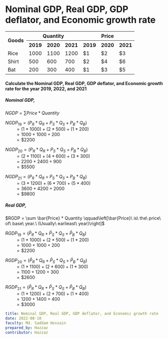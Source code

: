 # Nominal GDP, Real GDP, GDP deflator, and Economic growth rate


<table>
    <tr>
        <th rowspan=2>Goods</th>
        <th style="text-align:center;" colspan=3>Quantity</th>
        <th style="text-align:center;" colspan=3>Price</th>
    </tr>
    <tr>
        <th>2019</th><th>2020</th><th>2021</th><th>2019</th><th>2020</th><th>2021</th>
    </tr>
    <tr>
        <td>Rice</td>
        <td>1000</td><td>1100</td><td>1200</td>
        <td>$1</td><td>$2</td><td>$3</td>
    </tr>
    <tr>
        <td>Shirt</td>
        <td>500</td><td>600</td><td>700</td>
        <td>$2</td><td>$4</td><td>$6</td>
    </tr>
    <tr>
        <td>Bat</td>
        <td>200</td><td>300</td><td>400</td>
        <td>$1</td><td>$3</td><td>$5</td>
    </tr>
</table>


#### Calculate the Nominal GDP, Real GDP, GDP deflator, and Economic growth rate for the year 2019, 2022, and 2021

##### Nominal GDP,

$NGDP = \sum Price * Quantity$


$NGDP_{19} = (P_R\ast Q_R+P_S\ast Q_S+P_B\ast Q_B)$<br/>
$\qquad=(1\ast 1000)+(2\ast 500)+(1\ast 200)$<br/>
$\qquad=1000+1000+200$<br/>
$\qquad={\$2200}$

$NGDP_{20} = (P_R\ast Q_R+P_S\ast Q_S+P_B\ast Q_B)$<br/>
$\qquad=(2\ast 1100)+(4\ast 600)+(3\ast 300)$<br/>
$\qquad=2200+2400+900$<br/>
$\qquad={\$5500}$

$NGDP_{21} = (P_R\ast Q_R+P_S\ast Q_S+P_B\ast Q_B)$<br/>
$\qquad=(3\ast 1200)+(6\ast 700)+(5\ast 400)$<br/>
$\qquad=3600+4200+2000$<br/>
$\qquad={\$9800}$


##### Real GDP,

$RGDP = \sum \bar{Price} * Quantity \qquad\left[\bar{Price}\ is\ the\ price\ of\ base\ year.\ (Usually\ earlieast\ year)\right]$

$RGDP_{19} = (\bar{P}_R\ast Q_R+\bar{P}_S\ast Q_S+\bar{P}_B\ast Q_B)$<br/>
$\qquad=(1\ast 1000)+(2\ast 500)+(1\ast 200)$<br/>
$\qquad=1000+1000+200$<br/>
$\qquad={\$2200}$

$RGDP_{20} = (\bar{P}_R\ast Q_R+\bar{P}_S\ast Q_S+\bar{P}_B\ast Q_B)$<br/>
$\qquad=(1\ast 1100)+(2\ast 600)+(1\ast 300)$<br/>
$\qquad=1100+1200+300$<br/>
$\qquad={\$2600}$

$RGDP_{21} = (\bar{P}_R\ast Q_R+\bar{P}_S\ast Q_S+\bar{P}_B\ast Q_B)$<br/>
$\qquad=(1\ast 1200)+(2\ast 700)+(1\ast 400)$<br/>
$\qquad=1200+1400+400$<br/>
$\qquad={\$3000}$


```yaml
title: Nominal GDP, Real GDP, GDP deflator, and Economic growth rate
date: 2022-08-10
faculty: Md. Saddam Hossain
prepared_by: Hazzaz
contributor: Hazzaz
```
